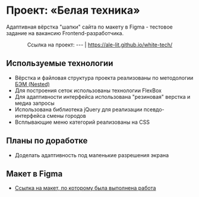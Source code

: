 # Проект: «Белая техника»

Адаптивная вёрстка "шапки" сайта по макету в Figma - тестовое задание на вакансию Frontend-разработчика.

<div align="center">

Ссылка на проект:
--- |
https://ale-lit.github.io/white-tech/

</div>

## Используемые технологии

* Вёрстка и файловая структура проекта реализованы по методологии [БЭМ (Nested)](https://ru.bem.info/methodology/filestructure/#nested)
* Для построения сеток использованы технологии FlexBox
* Для адаптивности интерфейса использована "резиновая" верстка и медиа запросы
* Использована библиотека jQuery для реализации псевдо-интерфейса смены городов
* Всплывающие меню категорий реализованы на CSS

## Планы по доработке
* Доделать адаптивность под маленькие разрешения экрана

## Макет в Figma
- [Ссылка на макет, по которому была выполнена работа](https://www.figma.com/file/tCEepLvS7jlI2NdziUlzug/Тестовое-задание-на-позицию-Junior-Вэб-разработчик?node-id=0%3A1)